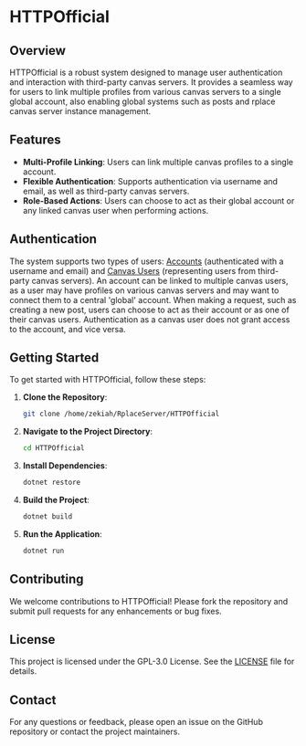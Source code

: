 # HTTPOfficial

## Overview

HTTPOfficial is a robust system designed to manage user authentication and interaction with third-party canvas servers. It provides a seamless way for users to link multiple profiles from various canvas servers to a single global account, also enabling global systems such as posts and rplace canvas server instance management.

## Features

- **Multi-Profile Linking**: Users can link multiple canvas profiles to a single account.
- **Flexible Authentication**: Supports authentication via username and email, as well as third-party canvas servers.
- **Role-Based Actions**: Users can choose to act as their global account or any linked canvas user when performing actions.

## Authentication

The system supports two types of users: [Accounts](./DataModel/Account.cs) (authenticated with a username and email) and [Canvas Users](./DataModel/CanvasUser.cs) (representing users from third-party canvas servers). An account can be linked to multiple canvas users, as a user may have profiles on various canvas servers and may want to connect them to a central 'global' account. When making a request, such as creating a new post, users can choose to act as their account or as one of their canvas users. Authentication as a canvas user does not grant access to the account, and vice versa.

## Getting Started

To get started with HTTPOfficial, follow these steps:

1. **Clone the Repository**:
    ```sh
    git clone /home/zekiah/RplaceServer/HTTPOfficial
    ```
2. **Navigate to the Project Directory**:
    ```sh
    cd HTTPOfficial
    ```
3. **Install Dependencies**:
    ```sh
    dotnet restore
    ```
4. **Build the Project**:
    ```sh
    dotnet build
    ```
5. **Run the Application**:
    ```sh
    dotnet run
    ```

## Contributing

We welcome contributions to HTTPOfficial! Please fork the repository and submit pull requests for any enhancements or bug fixes.

## License

This project is licensed under the GPL-3.0 License. See the [LICENSE](../LICENSE) file for details.

## Contact

For any questions or feedback, please open an issue on the GitHub repository or contact the project maintainers.
